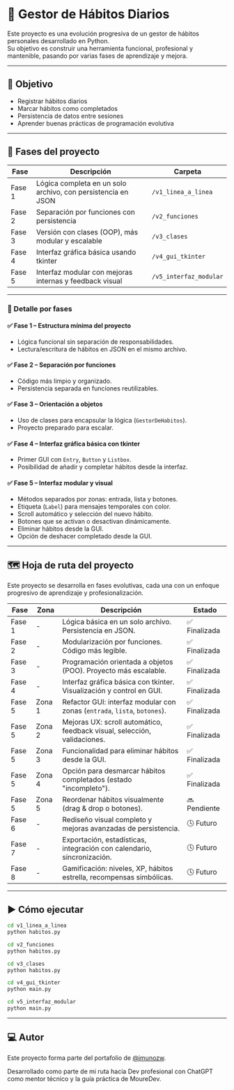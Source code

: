 # 🧘 Gestor de Hábitos Diarios

Este proyecto es una evolución progresiva de un gestor de hábitos personales desarrollado en Python.  
Su objetivo es construir una herramienta funcional, profesional y mantenible, pasando por varias fases de aprendizaje y mejora.

---

## 📌 Objetivo

- Registrar hábitos diarios  
- Marcar hábitos como completados  
- Persistencia de datos entre sesiones  
- Aprender buenas prácticas de programación evolutiva  

---

## 🔁 Fases del proyecto

| Fase   | Descripción                                                  | Carpeta               |
|--------|--------------------------------------------------------------|------------------------|
| Fase 1 | Lógica completa en un solo archivo, con persistencia en JSON | `/v1_linea_a_linea`    |
| Fase 2 | Separación por funciones con persistencia                    | `/v2_funciones`        |
| Fase 3 | Versión con clases (OOP), más modular y escalable            | `/v3_clases`           |
| Fase 4 | Interfaz gráfica básica usando tkinter                       | `/v4_gui_tkinter`      |
| Fase 5 | Interfaz modular con mejoras internas y feedback visual      | `/v5_interfaz_modular` |

---

### 🧠 Detalle por fases

#### ✅ Fase 1 – Estructura mínima del proyecto
- Lógica funcional sin separación de responsabilidades.  
- Lectura/escritura de hábitos en JSON en el mismo archivo.

#### ✅ Fase 2 – Separación por funciones
- Código más limpio y organizado.  
- Persistencia separada en funciones reutilizables.

#### ✅ Fase 3 – Orientación a objetos
- Uso de clases para encapsular la lógica (`GestorDeHabitos`).  
- Proyecto preparado para escalar.

#### ✅ Fase 4 – Interfaz gráfica básica con tkinter
- Primer GUI con `Entry`, `Button` y `Listbox`.  
- Posibilidad de añadir y completar hábitos desde la interfaz.

#### ✅ Fase 5 – Interfaz modular y visual
- Métodos separados por zonas: entrada, lista y botones.  
- Etiqueta (`Label`) para mensajes temporales con color.  
- Scroll automático y selección del nuevo hábito.
- Botones que se activan o desactivan dinámicamente.
- Eliminar hábitos desde la GUI.
- Opción de deshacer completado desde la GUI.

---

## 🗺️ Hoja de ruta del proyecto

Este proyecto se desarrolla en fases evolutivas, cada una con un enfoque progresivo de aprendizaje y profesionalización.

| Fase   | Zona     | Descripción                                                                 | Estado       |
|--------|----------|-----------------------------------------------------------------------------|--------------|
| Fase 1 | -        | Lógica básica en un solo archivo. Persistencia en JSON.                     | ✅ Finalizada |
| Fase 2 | -        | Modularización por funciones. Código más legible.                           | ✅ Finalizada |
| Fase 3 | -        | Programación orientada a objetos (POO). Proyecto más escalable.             | ✅ Finalizada |
| Fase 4 | -        | Interfaz gráfica básica con tkinter. Visualización y control en GUI.        | ✅ Finalizada |
| Fase 5 | Zona 1   | Refactor GUI: interfaz modular con zonas (`entrada`, `lista`, `botones`).   | ✅ Finalizada |
| Fase 5 | Zona 2   | Mejoras UX: scroll automático, feedback visual, selección, validaciones.    | ✅ Finalizada |
| Fase 5 | Zona 3   | Funcionalidad para eliminar hábitos desde la GUI.                           | ✅ Finalizada |
| Fase 5 | Zona 4   | Opción para desmarcar hábitos completados (estado "incompleto").            | ✅ Finalizada |
| Fase 5 | Zona 5   | Reordenar hábitos visualmente (drag & drop o botones).                      | 🔜 Pendiente  |
| Fase 6 | -        | Rediseño visual completo y mejoras avanzadas de persistencia.               | 🕓 Futuro     |
| Fase 7 | -        | Exportación, estadísticas, integración con calendario, sincronización.      | 🕓 Futuro     |
| Fase 8 | -        | Gamificación: niveles, XP, hábitos estrella, recompensas simbólicas.        | 🕓 Futuro     |

---

## ▶️ Cómo ejecutar

```bash
cd v1_linea_a_linea
python habitos.py

cd v2_funciones
python habitos.py

cd v3_clases
python habitos.py

cd v4_gui_tkinter
python main.py

cd v5_interfaz_modular
python main.py

```

---

## 💻 Autor

Este proyecto forma parte del portafolio de [@jmunozw](https://github.com/jmunozw).

Desarrollado como parte de mi ruta hacia Dev profesional con ChatGPT como mentor técnico y la guía práctica de MoureDev.